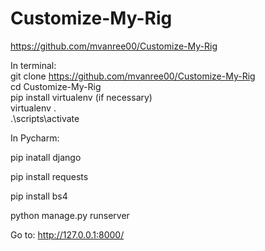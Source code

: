 # Customize-My-Rig
https://github.com/mvanree00/Customize-My-Rig

In terminal: <br />
git clone https://github.com/mvanree00/Customize-My-Rig <br />
cd Customize-My-Rig <br />
pip install virtualenv (if necessary) <br />
virtualenv . <br />
.\scripts\activate <br />

In Pycharm:

pip inatall django

pip install requests 

pip install bs4

python manage.py runserver

Go to: http://127.0.0.1:8000/


  
